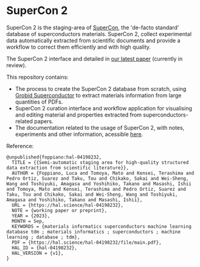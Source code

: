 # SuperCon 2

SuperCon 2 is the staging-area of [SuperCon](http://supercon.nims.go.jp), the 'de-facto standard' database of superconductors materials. 
SuperCon 2, collect experimental data automatically extracted from scientific documents and provide a workflow to correct them efficiently and with high quality. 

The SuperCon 2 interface and detailed in [our latest paper](https://hal.science/hal-04198232) (currently in review).

This repository contains:

- The process to create the SuperCon 2 database from scratch, using [Grobid Superconductor](https://github.com/lfoppiano/grobid-superconductors) to extract materials information from large quantities of PDFs.
- SuperCon 2 curation interface and workflow application for visualising and editing material and properties extracted from superconductors-related papers.
- The documentation related to the usage of SuperCon 2, with notes, experiments and other information, acessible [here](https://supercon2.readthedocs.io/en/develop).

Reference: 

```
@unpublished{foppiano:hal-04198232,
  TITLE = {{Semi-automatic staging area for high-quality structured data extraction from scientific literature}},
  AUTHOR = {Foppiano, Luca and Tomoya, Mato and Kensei, Terashima and Pedro Ortiz, Suarez and Taku, Tou and Chikako, Sakai and Wei-Sheng, Wang and Toshiyuki, Amagasa and Yoshihiko, Takano and Masashi, Ishii and Tomoya, Mato and Kensei, Terashima and Pedro Ortiz, Suarez and Taku, Tou and Chikako, Sakai and Wei-Sheng, Wang and Toshiyuki, Amagasa and Yoshihiko, Takano and Masashi, Ishii},
  URL = {https://hal.science/hal-04198232},
  NOTE = {working paper or preprint},
  YEAR = {2023},
  MONTH = Sep,
  KEYWORDS = {materials informatics superconductors machine learning database tdm ; materials informatics ; superconductors ; machine learning ; database ; tdm},
  PDF = {https://hal.science/hal-04198232/file/main.pdf},
  HAL_ID = {hal-04198232},
  HAL_VERSION = {v1},
}
```
